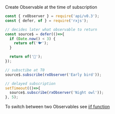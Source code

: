 <!--
name:		
title:		defer
pageTitle:	RxJS defer function example with a marble diagram
desc:		Example of how to delay Observable creation till Observable is subscribed, using defer function
docsUrl:	https://rxjs.dev/api/index/function/defer
-->

Create Observable at the time of subscription

```js
const { rxObserver } = require('api/v0.3');
const { defer, of } = require('rxjs');

// decides later what observable to return
const source$ = defer(()=>{
  if (Date.now() < 3) {
    return of('🐦');
  }

  return of('🦉');
});

// subsctibe at T0
source$.subscribe(rxObserver('Early bird'));

// delayed subscription
setTimeout(()=>{
  source$.subscribe(rxObserver('Night owl'));
}, 5);

```

To switch between two Observables see [iif function](/rxjs/iif/)  